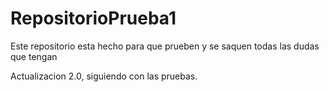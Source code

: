 # RepositorioPrueba1
Este repositorio esta hecho para que prueben y se saquen todas las dudas que tengan

Actualizacion 2.0, siguiendo con las pruebas. 
